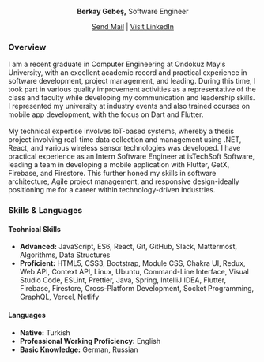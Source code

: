 <div align="center">

**Berkay Gebeş,** Software Engineer

[Send Mail](mailto:berkay.gebes@bil.omu.edu.tr) | [Visit LinkedIn](https://linkedin.com/in/berkay-gebes)

</div>
  
### Overview

I am a recent graduate in Computer Engineering at Ondokuz Mayis University,
with an excellent academic record and practical experience in software
development, project management, and leading. During this time, I took part
in various quality improvement activities as a representative of the class
and faculty while developing my communication and leadership skills. I
represented my university at industry events and also trained courses on
mobile app development, with the focus on Dart and Flutter.
<br /><br />
My technical expertise involves IoT-based systems, whereby a thesis project
involving real-time data collection and management using .NET, React, and
various wireless sensor technologies was developed. I have practical
experience as an Intern Software Engineer at isTechSoft Software, leading a
team in developing a mobile application with Flutter, GetX, Firebase, and
Firestore. This further honed my skills in software architecture, Agile
project management, and responsive design-ideally positioning me for a
career within technology-driven industries.

### Skills & Languages

#### Technical Skills

- **Advanced:** JavaScript, ES6, React, Git, GitHub, Slack, Mattermost,
  Algorithms, Data Structures
- **Proficient:** HTML5, CSS3, Bootstrap, Module CSS, Chakra UI, Redux,
  Web API, Context API, Linux, Ubuntu, Command-Line Interface, Visual Studio
  Code, ESLint, Prettier, Java, Spring, IntelliJ IDEA, Flutter, Firebase,
  Firestore, Cross-Platform Development, Socket Programming, GraphQL,
  Vercel, Netlify

#### Languages

- **Native:** Turkish</li>
- **Professional Working Proficiency:** English</li>
- **Basic Knowledge:** German, Russian</li>
